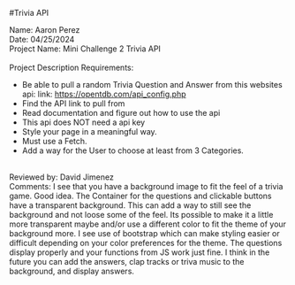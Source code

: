 #Trivia API

Name: Aaron Perez <br>
Date: 04/25/2024 <br>
Project Name: Mini Challenge 2 Trivia API <br>
<br>
Project Description Requirements: <br>
* Be able to pull a random Trivia Question and Answer from this websites api: link: https://opentdb.com/api_config.php <br>
* Find the API link to pull from <br>
* Read documentation and figure out how to use the api <br>
* This api does NOT need a api key <br>
* Style your page in a meaningful way. <br>
* Must use a Fetch. <br>
* Add a way for the User to choose at least from 3 Categories.<br>
<br>
Reviewed by: David Jimenez <br>
Comments: I see that you have a background image to fit the feel of a trivia game.  Good idea.  The Container for the questions and clickable buttons have a transparent background.  This can add a way to still see the background and not loose some of the feel.  Its possible to make it a little more transparent maybe and/or use a different color to fit the theme of your background more.  I see use of bootstrap which can make styling easier or difficult depending on your color preferences for the theme.  The questions display properly and your functions from JS work just fine.  I think in the future you can add the answers, clap tracks or triva music to the background, and display answers.
